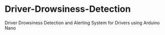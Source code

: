 # Driver-Drowsiness-Detection
Driver Drowsiness Detection and Alerting System for Drivers using Arduino Nano
